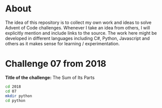 # About 

The idea of this repository is to collect my own work and ideas to solve Advent of Code challenges. Whenever I take an idea from others, I will explicitly mention and include links to the source. The work here might be developed in different languages including C#, Python, Javascript and others as it makes sense for learning / experimentation.

# Challenge 07 from 2018

**Title of the challenge:** The Sum of Its Parts

```bash
cd 2018
cd 07
mkdir python
cd python
```